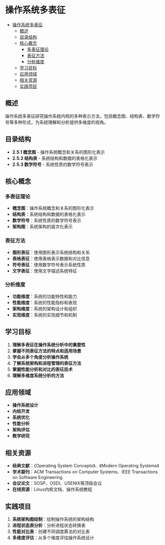# 操作系统多表征


<!-- TOC START -->

- [操作系统多表征](#操作系统多表征)
  - [概述](#概述)
  - [目录结构](#目录结构)
  - [核心概念](#核心概念)
    - [多表征理论](#多表征理论)
    - [表征方法](#表征方法)
    - [分析维度](#分析维度)
  - [学习目标](#学习目标)
  - [应用领域](#应用领域)
  - [相关资源](#相关资源)
  - [实践项目](#实践项目)

<!-- TOC END -->

## 概述

操作系统多表征研究操作系统内核的多种表示方法，包括概念图、结构表、数学符号等多种形式，为系统理解和分析提供多维度的视角。

## 目录结构

- **2.5.1 概念图** - 操作系统概念和关系的图形化表示
- **2.5.2 结构表** - 系统结构和数据的表格化表示
- **2.5.3 数学符号** - 系统性质的数学符号表示

## 核心概念

### 多表征理论

- **概念图**：操作系统概念和关系的图形化表示
- **结构表**：系统结构和数据的表格化表示
- **数学符号**：系统性质的数学符号表示
- **架构图**：系统架构的层次化表示

### 表征方法

- **图形表征**：使用图形表示系统结构和关系
- **表格表征**：使用表格表示数据和对比信息
- **符号表征**：使用数学符号表示系统性质
- **文字表征**：使用文字描述系统特征

### 分析维度

- **功能维度**：系统的功能特性和能力
- **性能维度**：系统的性能指标和表现
- **架构维度**：系统的架构设计和组织
- **实现维度**：系统的实现细节和机制

## 学习目标

1. **理解多表征在操作系统分析中的重要性**
2. **掌握不同表征方法的特点和适用场景**
3. **学会从多个角度分析操作系统**
4. **了解系统架构和进程管理的表征方法**
5. **掌握性能分析和对比的表征技术**
6. **理解多维度系统分析的方法**

## 应用领域

- **操作系统设计**
- **内核开发**
- **系统优化**
- **性能分析**
- **架构评估**
- **教学研究**

## 相关资源

- **经典文献**：《Operating System Concepts》、《Modern Operating Systems》
- **学术期刊**：ACM Transactions on Computer Systems、IEEE Transactions on Software Engineering
- **会议论文**：SOSP、OSDI、USENIX等顶级会议
- **在线资源**：Linux内核文档、操作系统教程

## 实践项目

1. **系统架构图绘制**：绘制操作系统的架构结构
2. **进程状态表分析**：分析进程状态转换表
3. **性能对比表**：创建不同调度算法的对比表
4. **多维度评估**：从多个维度评估操作系统设计
